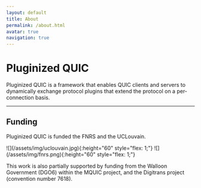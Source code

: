 ```yaml
---
layout: default
title: About
permalink: /about.html
avatar: true
navigation: true
---
```


# Pluginized QUIC

Pluginized QUIC is a framework that enables QUIC clients and servers to dynamically exchange protocol plugins that extend the protocol on a per-connection basis.

---

## Funding

Pluginized QUIC is funded the FNRS and the UCLouvain.

<div style="width: 100%; display: flex">
![](/assets/img/uclouvain.jpg){:height="60" style="flex: 1;"}
![](/assets/img/fnrs.png){:height="60" style="flex: 1;"}
</div>

This work is also partially supported by funding from the
Walloon Government (DGO6) within the MQUIC project, and the
Digitrans project (convention number 7618).

